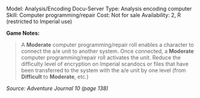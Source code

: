 Model: Analysis/Encoding Docu-Server
Type: Analysis encoding computer
Skill: Computer programming/repair
Cost: Not for sale
Availability: 2, R (restricted to Imperial use)

**Game Notes:**
> A **Moderate** computer programming/repair roll enables a character to connect the a/e unit to another system. Once connected, a **Moderate** computer programming/repair roll activates the unit. Reduce the difficulty level of encryption on Imperial scandocs or files that have been transferred to the system with the a/e unit by one level (from **Difficult** to **Moderate**, etc.)

*Source: Adventure Journal 10 (page 138)*
